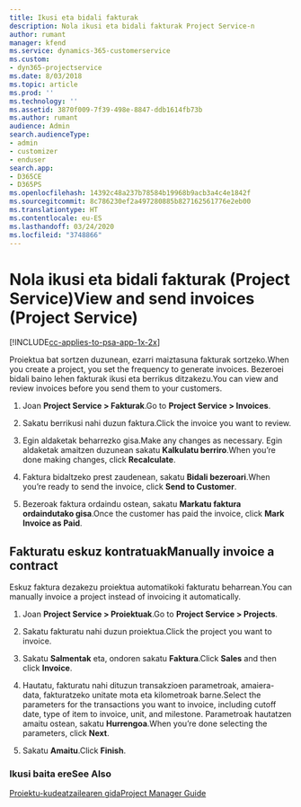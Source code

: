 ```yaml
---
title: Ikusi eta bidali fakturak
description: Nola ikusi eta bidali fakturak Project Service-n
author: rumant
manager: kfend
ms.service: dynamics-365-customerservice
ms.custom:
- dyn365-projectservice
ms.date: 8/03/2018
ms.topic: article
ms.prod: ''
ms.technology: ''
ms.assetid: 3870f009-7f39-498e-8847-ddb1614fb73b
ms.author: rumant
audience: Admin
search.audienceType:
- admin
- customizer
- enduser
search.app:
- D365CE
- D365PS
ms.openlocfilehash: 14392c48a237b78584b19968b9acb3a4c4e1842f
ms.sourcegitcommit: 8c786230ef2a497280885b827162561776e2eb00
ms.translationtype: HT
ms.contentlocale: eu-ES
ms.lasthandoff: 03/24/2020
ms.locfileid: "3748866"
---
```

# <a name="view-and-send-invoices-project-service"></a><span data-ttu-id="7dbe5-103">Nola ikusi eta bidali fakturak (Project Service)</span><span class="sxs-lookup"><span data-stu-id="7dbe5-103">View and send invoices (Project Service)</span></span>

[!INCLUDE[cc-applies-to-psa-app-1x-2x](../includes/cc-applies-to-psa-app-1x-2x.md)]

<span data-ttu-id="7dbe5-104">Proiektua bat sortzen duzunean, ezarri maiztasuna fakturak sortzeko.</span><span class="sxs-lookup"><span data-stu-id="7dbe5-104">When you create a project, you set the frequency to generate invoices.</span></span> <span data-ttu-id="7dbe5-105">Bezeroei bidali baino lehen fakturak ikusi eta berrikus ditzakezu.</span><span class="sxs-lookup"><span data-stu-id="7dbe5-105">You can view and review invoices before you send them to your customers.</span></span>  
  
1.  <span data-ttu-id="7dbe5-106">Joan **Project Service > Fakturak**.</span><span class="sxs-lookup"><span data-stu-id="7dbe5-106">Go to **Project Service > Invoices**.</span></span>  
  
2.  <span data-ttu-id="7dbe5-107">Sakatu berrikusi nahi duzun faktura.</span><span class="sxs-lookup"><span data-stu-id="7dbe5-107">Click the invoice you want to review.</span></span>  
  
3.  <span data-ttu-id="7dbe5-108">Egin aldaketak beharrezko gisa.</span><span class="sxs-lookup"><span data-stu-id="7dbe5-108">Make any changes as necessary.</span></span> <span data-ttu-id="7dbe5-109">Egin aldaketak amaitzen duzunean sakatu **Kalkulatu berriro**.</span><span class="sxs-lookup"><span data-stu-id="7dbe5-109">When you’re done making changes, click **Recalculate**.</span></span>  
  
4.  <span data-ttu-id="7dbe5-110">Faktura bidaltzeko prest zaudenean, sakatu **Bidali bezeroari**.</span><span class="sxs-lookup"><span data-stu-id="7dbe5-110">When you’re ready to send the invoice, click **Send to Customer**.</span></span>  
  
5.  <span data-ttu-id="7dbe5-111">Bezeroak faktura ordaindu ostean, sakatu **Markatu faktura ordaindutako gisa**.</span><span class="sxs-lookup"><span data-stu-id="7dbe5-111">Once the customer has paid the invoice, click **Mark Invoice as Paid**.</span></span>  
  
## <a name="manually-invoice-a-contract"></a><span data-ttu-id="7dbe5-112">Fakturatu eskuz kontratuak</span><span class="sxs-lookup"><span data-stu-id="7dbe5-112">Manually invoice a contract</span></span>  
 <span data-ttu-id="7dbe5-113">Eskuz faktura dezakezu proiektua automatikoki fakturatu beharrean.</span><span class="sxs-lookup"><span data-stu-id="7dbe5-113">You can manually invoice a project instead of invoicing it automatically.</span></span>  
  
1.  <span data-ttu-id="7dbe5-114">Joan **Project Service > Proiektuak**.</span><span class="sxs-lookup"><span data-stu-id="7dbe5-114">Go to **Project Service > Projects**.</span></span>  
  
2.  <span data-ttu-id="7dbe5-115">Sakatu fakturatu nahi duzun proiektua.</span><span class="sxs-lookup"><span data-stu-id="7dbe5-115">Click the project you want to invoice.</span></span>  
  
3.  <span data-ttu-id="7dbe5-116">Sakatu **Salmentak** eta, ondoren sakatu **Faktura**.</span><span class="sxs-lookup"><span data-stu-id="7dbe5-116">Click **Sales** and then click **Invoice**.</span></span>  
  
4.  <span data-ttu-id="7dbe5-117">Hautatu, fakturatu nahi dituzun transakzioen parametroak, amaiera-data, fakturatzeko unitate mota eta kilometroak barne.</span><span class="sxs-lookup"><span data-stu-id="7dbe5-117">Select the parameters for the transactions you want to invoice, including cutoff date, type of item to invoice, unit, and milestone.</span></span> <span data-ttu-id="7dbe5-118">Parametroak hautatzen amaitu ostean, sakatu **Hurrengoa**.</span><span class="sxs-lookup"><span data-stu-id="7dbe5-118">When you’re done selecting the parameters, click **Next**.</span></span>  
  
5.  <span data-ttu-id="7dbe5-119">Sakatu **Amaitu**.</span><span class="sxs-lookup"><span data-stu-id="7dbe5-119">Click **Finish**.</span></span>  
  
### <a name="see-also"></a><span data-ttu-id="7dbe5-120">Ikusi baita ere</span><span class="sxs-lookup"><span data-stu-id="7dbe5-120">See Also</span></span>  
 [<span data-ttu-id="7dbe5-121">Proiektu-kudeatzailearen gida</span><span class="sxs-lookup"><span data-stu-id="7dbe5-121">Project Manager Guide</span></span>](../project-service/project-manager-guide.md)
